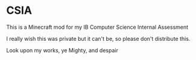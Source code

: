 # CSIA
This is a Minecraft mod for my IB Computer Science Internal Assessment

I really wish this was private but it can't be, so please don't distribute this.




Look upon my works, ye Mighty, and despair
